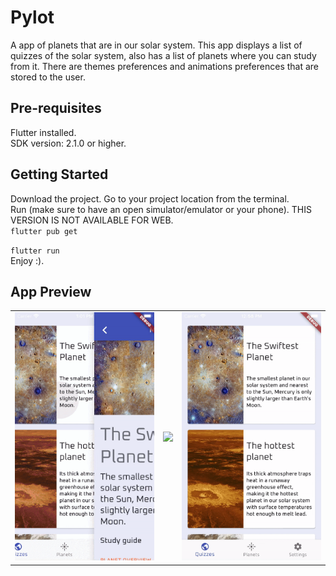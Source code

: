 # Pylot

A app of planets that are in our solar system. This app displays a list of quizzes of the solar system, also has a list of planets where you can study from it. There are themes preferences and animations preferences that are stored to the user.

## Pre-requisites

Flutter installed.  
SDK version: 2.1.0 or higher.

## Getting Started

Download the project. 
Go to your project location from the terminal.  
Run (make sure to have an open simulator/emulator or your phone). THIS VERSION IS NOT AVAILABLE FOR WEB.  
``
flutter pub get  
``
  
``
flutter run 
``  
Enjoy :). 

## App Preview

<div style="text-align: center">
    <table>
        <tr>
            <td style="text-align: center">
                    <img src="gifs/exam.gif"width="250"/>
            </td>            
            <td style="text-align: center">
                    <img src="gifs/planets.gif"width="250"/>
            </td>  
            <td style="text-align: center">
                    <img src="gifs/themes.gif"width="250"/>
            </td>  
    </table>
</div>
